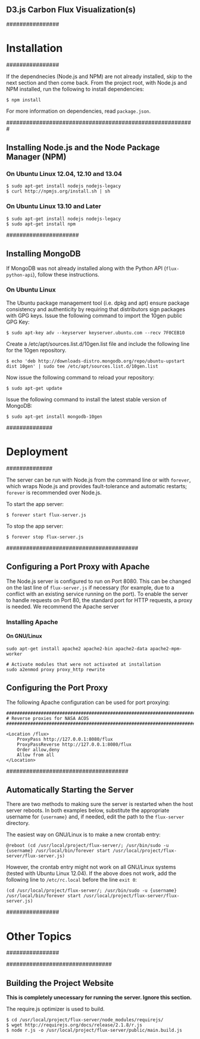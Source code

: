D3.js Carbon Flux Visualization(s)
----------------------------------

################
# Installation #
################

If the dependnecies (Node.js and NPM) are not already installed, skip to the next section and then come back.
From the project root, with Node.js and NPM installed, run the following to install dependencies:

    $ npm install
    
For more information on dependencies, read `package.json`.

#########################################################
## Installing Node.js and the Node Package Manager (NPM)

### On Ubuntu Linux 12.04, 12.10 and 13.04

    $ sudo apt-get install nodejs nodejs-legacy
    $ curl http://npmjs.org/install.sh | sh

### On Ubuntu Linux 13.10 and Later

    $ sudo apt-get install nodejs nodejs-legacy
    $ sudo apt-get install npm

######################
## Installing MongoDB

If MongoDB was not already installed along with the Python API (`flux-python-api`), follow these instructions.

### On Ubuntu Linux

The Ubuntu package management tool (i.e. dpkg and apt) ensure package consistency and authenticity by requiring that distributors sign packages with GPG keys. Issue the following command to import the 10gen public GPG Key:

    $ sudo apt-key adv --keyserver keyserver.ubuntu.com --recv 7F0CEB10

Create a /etc/apt/sources.list.d/10gen.list file and include the following line for the 10gen repository.

    $ echo 'deb http://downloads-distro.mongodb.org/repo/ubuntu-upstart dist 10gen' | sudo tee /etc/apt/sources.list.d/10gen.list

Now issue the following command to reload your repository:

    $ sudo apt-get update

Issue the following command to install the latest stable version of MongoDB:

    $ sudo apt-get install mongodb-10gen

##############
# Deployment #
##############

The server can be run with Node.js from the command line or with `forever`, which wraps Node.js and provides fault-tolerance and automatic restarts; `forever` is recommended over Node.js.

To start the app server:

    $ forever start flux-server.js

To stop the app server:

    $ forever stop flux-server.js

########################################
## Configuring a Port Proxy with Apache

The Node.js server is configured to run on Port 8080.
This can be changed on the last line of `flux-server.js` if necessary (for example, due to a conflict with an existing service running on the port).
To enable the server to handle requests on Port 80, the standard port for HTTP requests, a proxy is needed.
We recommend the Apache server

### Installing Apache

#### On GNU/Linux

    sudo apt-get install apache2 apache2-bin apache2-data apache2-mpm-worker

    # Activate modules that were not activated at installation
    sudo a2enmod proxy proxy_http rewrite

## Configuring the Port Proxy

The following Apache configuration can be used for port proxying:

    ############################################################################
    # Reverse proxies for NASA ACOS
    ############################################################################

    <Location /flux>
        ProxyPass http://127.0.0.1:8080/flux
        ProxyPassReverse http://127.0.0.1:8080/flux
        Order allow,deny
        Allow from all
    </Location>

#####################################
## Automatically Starting the Server

There are two methods to making sure the server is restarted when the host server reboots.
In both examples below, substitute the appropriate username for `{username}` and, if needed, edit the path to the `flux-server` directory.

The easiest way on GNU/Linux is to make a new crontab entry:

    @reboot (cd /usr/local/project/flux-server/; /usr/bin/sudo -u {username} /usr/local/bin/forever start /usr/local/project/flux-server/flux-server.js)

However, the crontab entry might not work on all GNU/Linux systems (tested with Ubuntu Linux 12.04).
If the above does not work, add the following line to `/etc/rc.local` before the line `exit 0`:

    (cd /usr/local/project/flux-server/; /usr/bin/sudo -u {username} /usr/local/bin/forever start /usr/local/project/flux-server/flux-server.js)

################
# Other Topics #
################

################################
## Building the Project Website

**This is completely unecessary for running the server. Ignore this section.**

The require.js optimizer is used to build.

    $ cd /usr/local/project/flux-server/node_modules/requirejs/
    $ wget http://requirejs.org/docs/release/2.1.8/r.js
    $ node r.js -o /usr/local/project/flux-server/public/main.build.js



